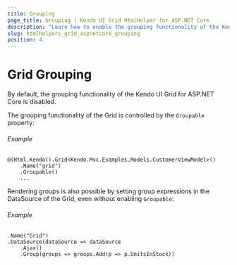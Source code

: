 ```yaml
---
title: Grouping
page_title: Grouping | Kendo UI Grid HtmlHelper for ASP.NET Core
description: "Learn how to enable the grouping functionality of the Kendo UI Grid for ASP.NET Core."
slug: htmlhelpers_grid_aspnetcore_grouping
position: 4
---
```


# Grid Grouping

By default, the grouping functionality of the Kendo UI Grid for ASP.NET Core is disabled.

The grouping functionality of the Grid is controlled by the `Groupable` property:

###### Example
    @(Html.Kendo().Grid<Kendo.Mvc.Examples.Models.CustomerViewModel>()
        .Name("grid")
        .Groupable()
		...


Rendering groups is also possible by setting group expressions in the DataSource of the Grid, even without enabling `Groupable`:
		
###### Example		
    .Name("Grid")       
    .DataSource(dataSource => dataSource
        .Ajax()
        .Group(groups => groups.Add(p => p.UnitsInStock)) 

